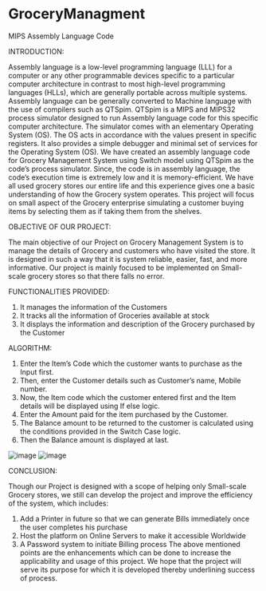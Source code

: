 # GroceryManagment
MIPS Assembly Language Code

INTRODUCTION:

Assembly language is a low-level programming language (LLL) for a computer or any other programmable devices specific to a particular computer architecture in contrast to most high-level programming languages (HLLs), which are generally portable across multiple systems. Assembly language can be generally converted to Machine language with the use of compilers such as QTSpim.
QTSpim is a MIPS and MIPS32 process simulator designed to run Assembly language code for this specific computer architecture. The simulator comes with an elementary Operating System (OS). The OS acts in accordance with the values present in specific registers. It also provides a simple debugger and minimal set of services for the Operating System (OS).
We have created an assembly language code for Grocery Management System using Switch model using QTSpim as the code’s process simulator. Since, the code is in assembly language, the code’s execution time is extremely low and it is memory-efficient.
We have all used grocery stores our entire life and this experience gives one a basic understanding of how the Grocery system operates. This project will focus on small aspect of the Grocery enterprise simulating a customer buying items by selecting them as if taking them from the shelves. 


OBJECTIVE OF OUR PROJECT:

The main objective of our Project on Grocery Management System is to manage the details of Grocery and customers who have visited the store.  It is designed in such a way that it is system reliable, easier, fast, and more informative. Our project is mainly focused to be implemented on Small-scale grocery stores so that there falls no error.  


FUNCTIONALITIES PROVIDED:

1.	It manages the information of the Customers
2.	It tracks all the information of Groceries available at stock
3.	It displays the information and description of the Grocery purchased by the Customer


ALGORITHM:

1.	Enter the Item’s Code which the customer wants to purchase as the Input first.
2.	Then, enter the Customer details such as Customer’s name, Mobile number.
3.	Now, the Item code which the customer entered first and the Item details will be displayed using If else logic.
4.	Enter the Amount paid for the item purchased by the Customer.
5.	The Balance amount to be returned to the customer is calculated using the conditions provided in the Switch Case logic.
6.	Then the Balance amount is displayed at last.


![image](https://user-images.githubusercontent.com/71831642/134838305-30ff7c23-c779-494b-b3cd-5d6a39e73c43.png)
![image](https://user-images.githubusercontent.com/71831642/134838322-8a0402ad-3c80-40f1-bbdf-5ad02c2afb7c.png)

CONCLUSION:

Though our Project is designed with a scope of helping only Small-scale Grocery stores, we still can develop the project and improve the efficiency of the system, which includes:
1.	Add a Printer in future so that we can generate Bills immediately once the user completes his purchase
2.	Host the platform on Online Servers to make it accessible Worldwide
3.	A Password system to initiate Billing process
The above mentioned points are the enhancements which can be done to increase the applicability and usage of this project.  We hope that the project will serve its purpose for which it is developed thereby underlining success of process. 




